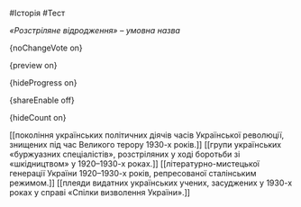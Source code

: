#Історія #Тест

*«Розстріляне відродження» – умовна назва*

{noChangeVote on}

{preview on}

{hideProgress on}

{shareEnable off}

{hideCount on}

[[покоління українських політичних діячів часів Української революції, знищених під  час Великого терору 1930-х років.]]
[[групи українських «буржуазних спеціалістів», розстріляних у ході боротьби зі  «шкідництвом» у 1920–1930-х роках.]]
[[літературно-мистецької генерації України 1920–1930-х років, репресованої  сталінським режимом.]]
[[плеяди видатних українських учених, засуджених у 1930-х роках у справі «Спілки  визволення України».]]
